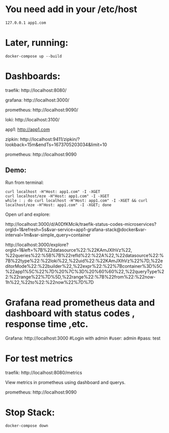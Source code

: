 # You need add in your /etc/host

```
127.0.0.1 app1.com
```

# Later, running: 
```
docker-compose up --build
```
# Dashboards:

traefik: http://localhost:8080/

grafana: http://localhost:3000/

prometheus: http://localhost:9090/

loki: http://localhost:3100/

app1: http://app1.com

zipkin: http://localhost:9411/zipkin/?lookback=15m&endTs=1673705203034&limit=10

prometheus: http://localhost:9090



## Demo:

Run from terminal:

```
curl localhost -H"Host: app1.com" -I -XGET
curl localhost/eze -H"Host: app1.com" -I -XGET
while : ; do curl localhost -H"Host: app1.com" -I -XGET && curl localhost/eze -H"Host: app1.com" -I -XGET; done

```

Open url and explore:

http://localhost:3000/d/A0DfKMcik/traefik-status-codes-microservices?orgId=1&refresh=5s&var-service=app1-grafana-stack@docker&var-interval=1m&var-simple_query=container

http://localhost:3000/explore?orgId=1&left=%7B%22datasource%22:%22KAmJXlhVz%22,
%22queries%22:%5B%7B%22refId%22:%22A%22,%22datasource%22:%7B%22type%22:%22loki%22,%22uid%22:%22KAmJXlhVz%22%7D,%22editorMode%22:%22builder%22,%22expr%22:%22%7Bcontainer%3D%5C%22app1%5C%22%7D%20%7C%3D%20%60%60%22,%22queryType%22:%22range%22%7D%5D,%22range%22:%7B%22from%22:%22now-1h%22,%22to%22:%22now%22%7D%7D


# Grafana read prometheus data and dashboard with status codes , response time ,etc.

Grafana: http://localhost:3000 #Login with admin #user: admin #pass: test

# For test metrics
traefik: http://localhost:8080/metrics

View metrics in prometheus using dashboard and querys.

prometheus: http://localhost:9090


# Stop Stack:
```
docker-compose down
```
